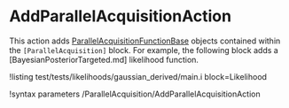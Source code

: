 # AddParallelAcquisitionAction

This action adds [ParallelAcquisitionFunctionBase](ParallelAcquisition/index.md) objects contained within the `[ParallelAcquisition]` block. For example,
the following block adds a [BayesianPosteriorTargeted.md] likelihood function.

!listing test/tests/likelihoods/gaussian_derived/main.i block=Likelihood

!syntax parameters /ParallelAcquisition/AddParallelAcquisitionAction